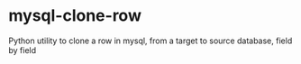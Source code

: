 # mysql-clone-row
Python utility to clone a row in mysql, from a target to source database, field by field

